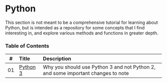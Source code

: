 # Python

This section is not meant to be a comprehensive tutorial for learning about Python, but is intended as a repository for some concepts that I find interesting in, and explore various methods and functions in greater depth.


### Table of Contents

| #   | Title                                  | Description                                                                              |
|:---:|:---------------------------------------|:-----------------------------------------------------------------------------------------|
|  01 | [Python 3](./01_python_versions.ipynb) | Why you should use Python 3 and not Python 2, and some important changes to note         |